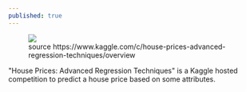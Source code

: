 ```yaml
---
published: true
---
```


<figure>
<img src="https://user-images.githubusercontent.com/530250/82734552-f5876800-9d5e-11ea-89e3-f596a9ffcced.png">
<figcaption>source https://www.kaggle.com/c/house-prices-advanced-regression-techniques/overview</figcaption>
</figure>
"House Prices: Advanced Regression Techniques" is a Kaggle hosted competition to predict a house price based on some attributes.
